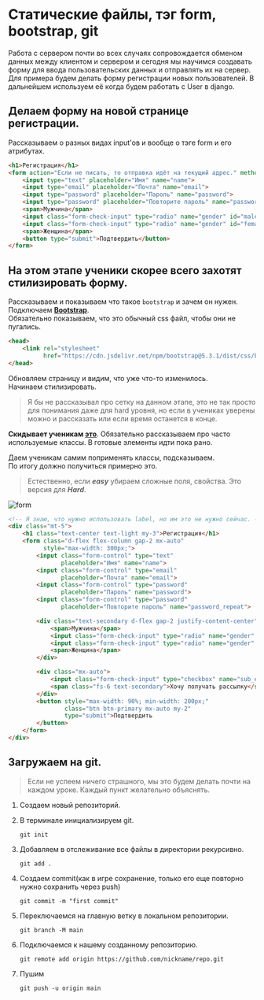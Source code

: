 # Статические файлы, тэг form, bootstrap, git
Работа с сервером почти во всех случаях сопровождается обменом данных между клиентом и сервером
и сегодня мы научимся создавать форму для ввода пользовательских данных и отправлять их на сервер.
Для примера будем делать форму регистрации новых пользователей. В дальнейшем используем её когда 
будем работать с User в django.

## Делаем форму на новой странице регистрации.
Рассказываем о разных видах input'ов и вообще о тэге form и его атрибутах.
```html
<h1>Регистрация</h1>
<form action="Если не писать, то отправка идёт на текущий адрес." method="get">
    <input type="text" placeholder="Имя" name="name">
    <input type="email" placeholder="Почта" name="email">
    <input type="password" placeholder="Пароль" name="password">
    <input type="password" placeholder="Повторите пароль" name="password_repeat">
    <span>Мужчина</span>
    <input class="form-check-input" type="radio" name="gender" id="male" value="male">
    <input class="form-check-input" type="radio" name="gender" id="female" value="female">
    <span>Женщина</span>
    <button type="submit">Подтвердить</button>
</form>
```

## На этом этапе ученики скорее всего захотят стилизировать форму.
Рассказываем и показываем что такое `bootstrap` и зачем он нужен.<br>
Подключаем **[Bootstrap](https://cdn.jsdelivr.net/npm/bootstrap@5.3.1/dist/css/bootstrap.min.css)**.<br>
Обязательно показываем, что это обычный css файл, чтобы они не пугались.
```html
<head>
    <link rel="stylesheet" 
          href="https://cdn.jsdelivr.net/npm/bootstrap@5.3.1/dist/css/bootstrap.min.css"> 
</head>
```

Обновляем страницу и видим, что уже что-то изменилось.<br>
Начинаем стилизировать.
>Я бы не рассказывал про сетку
>на данном этапе, это не так просто для понимания даже для hard уровня, но если
>в учениках уверены можно и рассказать или если время останется в конце.

**Скидывает ученикам [это](https://github.com/Artasov/itcompot-methods/blob/main/bootstrap-base.md)**.
Обязательно рассказываем про часто используемые классы.
В готовые элементы идти пока рано.

Даем ученикам самим поприменять классы, подсказываем.<br>
По итогу должно получиться примерно это.
>Естественно, если _**easy**_ убираем сложные поля, свойства. Это версия для _**Hard**_.
> 
![form](https://raw.githubusercontent.com/Artasov/itcompot-backend-lessons/main/lesson-2/imgs/form.png)

```html
<!-- Я знаю, что нужно использовать label, но им это не нужно сейчас. -->
<div class="mt-5">
    <h1 class="text-center text-light my-3">Регистрация</h1>
    <form class="d-flex flex-column gap-2 mx-auto"
          style="max-width: 300px;">
        <input class="form-control" type="text" 
               placeholder="Имя" name="name">
        <input class="form-control" type="email" 
               placeholder="Почта" name="email">
        <input class="form-control" type="password" 
               placeholder="Пароль" name="password">
        <input class="form-control" type="password" 
               placeholder="Повторите пароль" name="password_repeat">

        <div class="text-secondary d-flex gap-2 justify-content-center">
            <span>Мужчина</span>
            <input class="form-check-input" type="radio" name="gender" id="male" value="male">
            <input class="form-check-input" type="radio" name="gender" id="female" value="female">
            <span>Женщина</span>
        </div>

        <div class="mx-auto">
            <input class="form-check-input" type="checkbox" name="sub_email">
            <span class="fs-6 text-secondary">Хочу получать рассылку</span>
        </div>
        <button style="max-width: 90%; min-width: 200px;"
                class="btn btn-primary mx-auto my-2"
                type="submit">Подтвердить
        </button>
    </form>
</div>
```

## Загружаем на git.
> Если не успеем ничего страшного, мы это будем делать почти на каждом уроке.
> Каждый пункт желательно объяснять.
1. Создаем новый репозиторий.
2. В терминале инициализируем git.
    
   `git init`
3. Добавляем в отслеживание все файлы в директории рекурсивно.
    
   `git add .`
4. Создаем commit(как в игре сохранение, только его еще повторно нужно сохранить через push)
    
   `git commit -m "first commit"`
5. Переключаемся на главную ветку в локальном репозитории.
    
   `git branch -M main`
6. Подключаемся к нашему созданному репозиторию.
    
   `git remote add origin https://github.com/nickname/repo.git`
7. Пушим
    
   `git push -u origin main`